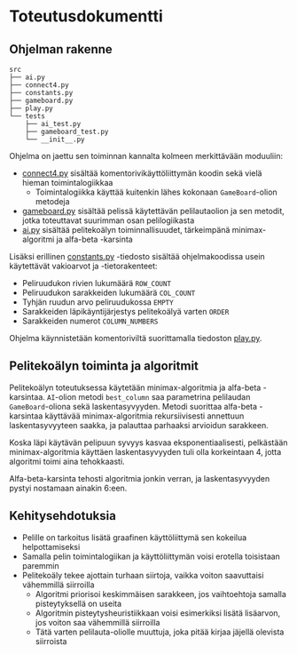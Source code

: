 # Toteutusdokumentti
## Ohjelman rakenne
```
src
├── ai.py
├── connect4.py
├── constants.py
├── gameboard.py
├── play.py
└── tests
    ├── ai_test.py
    ├── gameboard_test.py
    └── __init__.py
```
Ohjelma on jaettu sen toiminnan kannalta kolmeen merkittävään moduuliin:
- [connect4.py](https://github.com/rheikkinen/tiralabra-connect4/blob/main/src/connect4.py) sisältää komentorivikäyttöliittymän koodin sekä vielä hieman toimintalogiikkaa
  - Toimintalogiikka käyttää kuitenkin lähes kokonaan `GameBoard`-olion metodeja 
- [gameboard.py](https://github.com/rheikkinen/tiralabra-connect4/blob/c60adfb997e4172bd5e263598fd00a1d26945109/src/gameboard.py) sisältää pelissä käytettävän pelilautaolion ja sen metodit, jotka toteuttavat suurimman osan pelilogiikasta
- [ai.py](https://github.com/rheikkinen/tiralabra-connect4/blob/c60adfb997e4172bd5e263598fd00a1d26945109/src/ai.py) sisältää pelitekoälyn toiminnallisuudet, tärkeimpänä minimax-algoritmi ja alfa-beta -karsinta

Lisäksi erillinen [constants.py](https://github.com/rheikkinen/tiralabra-connect4/blob/c60adfb997e4172bd5e263598fd00a1d26945109/src/constants.py) -tiedosto sisältää ohjelmakoodissa usein käytettävät vakioarvot ja -tietorakenteet:
- Peliruudukon rivien lukumäärä `ROW_COUNT`
- Peliruudukon sarakkeiden lukumäärä `COL_COUNT`
- Tyhjän ruudun arvo peliruudukossa `EMPTY`
- Sarakkeiden läpikäyntijärjestys pelitekoälyä varten `ORDER`
- Sarakkeiden numerot `COLUMN_NUMBERS`

Ohjelma käynnistetään komentoriviltä suorittamalla tiedoston [play.py](https://github.com/rheikkinen/tiralabra-connect4/blob/c60adfb997e4172bd5e263598fd00a1d26945109/src/play.py).

## Pelitekoälyn toiminta ja algoritmit
Pelitekoälyn toteutuksessa käytetään minimax-algoritmia ja alfa-beta -karsintaa. `AI`-olion metodi `best_column` saa parametrina pelilaudan `GameBoard`-oliona sekä laskentasyvyyden. Metodi suorittaa alfa-beta -karsintaa käyttävää minimax-algoritmia rekursiivisesti annettuun laskentasyvyyteen saakka, ja palauttaa parhaaksi arvioidun sarakkeen.

Koska läpi käytävän pelipuun syvyys kasvaa eksponentiaalisesti, pelkästään minimax-algoritmia käyttäen laskentasyvyyden tuli olla korkeintaan 4, jotta algoritmi toimi aina tehokkaasti.

Alfa-beta-karsinta tehosti algoritmia jonkin verran, ja laskentasyvyyden pystyi nostamaan ainakin 6:een.

## Kehitysehdotuksia
- Pelille on tarkoitus lisätä graafinen käyttöliittymä sen kokeilua helpottamiseksi
- Samalla pelin toimintalogiikan ja käyttöliittymän voisi erotella toisistaan paremmin
- Pelitekoäly tekee ajottain turhaan siirtoja, vaikka voiton saavuttaisi vähemmillä siirroilla
  - Algoritmi priorisoi keskimmäisen sarakkeen, jos vaihtoehtoja samalla pisteytyksellä on useita
  - Algoritmin pisteytysheuristiikkaan voisi esimerkiksi lisätä lisäarvon, jos voiton saa vähemmillä siirroilla
  - Tätä varten pelilauta-oliolle muuttuja, joka pitää kirjaa jäjellä olevista siirroista
